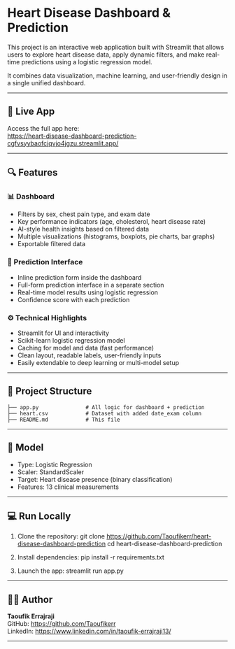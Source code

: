 
# Heart Disease Dashboard & Prediction

This project is an interactive web application built with Streamlit that allows users to explore heart disease data, apply dynamic filters, and make real-time predictions using a logistic regression model.

It combines data visualization, machine learning, and user-friendly design in a single unified dashboard.

---

## 🚀 Live App  
Access the full app here:  
https://heart-disease-dashboard-prediction-cgfvsyybaofcjqvjo4jgzu.streamlit.app/

---

## 🔍 Features

### 📊 Dashboard
- Filters by sex, chest pain type, and exam date
- Key performance indicators (age, cholesterol, heart disease rate)
- AI-style health insights based on filtered data
- Multiple visualizations (histograms, boxplots, pie charts, bar graphs)
- Exportable filtered data

### 🤖 Prediction Interface
- Inline prediction form inside the dashboard
- Full-form prediction interface in a separate section
- Real-time model results using logistic regression
- Confidence score with each prediction

### ⚙️ Technical Highlights
- Streamlit for UI and interactivity
- Scikit-learn logistic regression model
- Caching for model and data (fast performance)
- Clean layout, readable labels, user-friendly inputs
- Easily extendable to deep learning or multi-model setup

---

## 📂 Project Structure

    ├── app.py               # All logic for dashboard + prediction
    ├── heart.csv            # Dataset with added date_exam column
    ├── README.md            # This file

---

## 🧠 Model

- Type: Logistic Regression
- Scaler: StandardScaler
- Target: Heart disease presence (binary classification)
- Features: 13 clinical measurements

---

## 💻 Run Locally

1. Clone the repository:
    git clone https://github.com/Taoufikerr/heart-disease-dashboard-prediction
    cd heart-disease-dashboard-prediction

2. Install dependencies:
    pip install -r requirements.txt

3. Launch the app:
    streamlit run app.py

---

## 👨‍💻 Author

**Taoufik Errajraji**  
GitHub: https://github.com/Taoufikerr  
LinkedIn: https://www.linkedin.com/in/taoufik-errajraji13/

---

